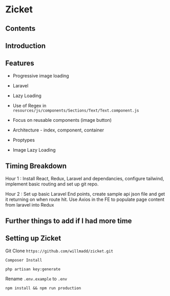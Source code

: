 # Zicket

## Contents

## Introduction

## Features

- Progressive image loading

- Laravel

- Lazy Loading

- Use of Regex in `resources/js/components/Sections/Text/Text.component.js`

- Focus on reusable components (image button)

- Architecture - index, component, container

- Proptypes

- Image Lazy Loading

## Timing Breakdown

Hour 1 : Install React, Redux, Laravel and dependancies, configure tailwind, implement basic routing and set up git repo.

Hour 2 : Set up basic Laravel End points, create sample api json file and get it returning on when route hit. Use Axios in the FE to populate page content from laravel into Redux

## Further things to add if I had more time

## Setting up Zicket

Git Clone `https://github.com/willmadd/zicket.git`

`Composer Install` 

`php artisan key:generate`

Rename `.env.example` to `.env`

`npm install && npm run production`
